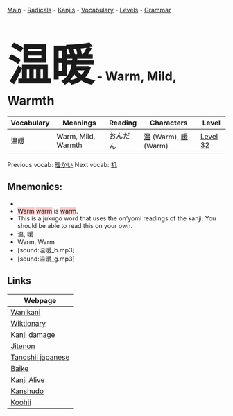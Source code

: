 <style> bigfont {font-size: 100px}</style>
[Main](../README.md) -
[Radicals](../radicals.md) -
[Kanjis](../kanjis.md) -
[Vocabulary](../vocabulary.md) -
[Levels](../levels.md) -
[Grammar](../grammar.md)
# <bigfont> 温暖</bigfont> - Warm, Mild, Warmth 

| Vocabulary | Meanings | Reading | Characters | Level |
| --- | --- | --- | --- | --- |
| 温暖 | Warm, Mild, Warmth | おんだん |  [温](../kanjis/温.md) (Warm), [暖](../kanjis/暖.md) (Warm) | [Level 32](../levels/wk_level32.md) |

Previous vocab: [暖かい](暖かい.md) Next vocab: [机](机.md) 

## Mnemonics:

* 
* <span style="background-color:#ffcccb"> Warm</span> <span style="background-color:#ffcccb"> warm</span> is <span style="background-color:#ffcccb"> warm</span>.
* This is a jukugo word that uses the on'yomi readings of the kanji. You should be able to read this on your own.
* 温, 暖
* Warm, Warm
* [sound:温暖_b.mp3]
* [sound:温暖_g.mp3]


## Links 

| Webpage |
| --- |
| [Wanikani          ](https://www.wanikani.com/kanji/温暖) |
| [Wiktionary        ](https://en.wiktionary.org/wiki/温暖) |
| [Kanji damage      ](http://www.kanjidamage.com/kanji/search?utf8=✓&q=温暖) |
| [Jitenon           ](https://jitenon.com/kanji/温暖) |
| [Tanoshii japanese ](https://www.tanoshiijapanese.com/dictionary/kanji.cfm?k=温暖) |
| [Baike             ](https://baike.baidu.com/item/温暖) |
| [Kanji Alive       ](https://app.kanjialive.com/温暖) |
| [Kanshudo          ](https://www.kanshudo.com/searchmn?q=温暖) |
| [Koohii            ](https://kanji.koohii.com/study/kanji/温暖) |
